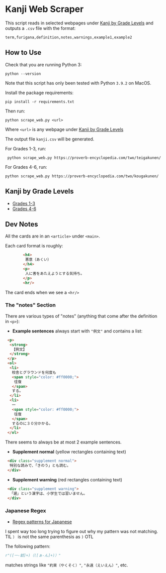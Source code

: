 # Kanji Web Scraper

This script reads in selected webpages under [Kanji by Grade Levels](#kanji-by-grade-levels) and outputs a `.csv` file with the format:

```csv
term,furigana,definition,notes,warnings,example1,example2
```

## How to Use

Check that you are running Python 3:
```commandline
python --version
```

Note that this script has only been tested with Python `3.9.2` on MacOS.

Install the package requirements:
```commandline
pip install -r requirements.txt
```

Then run:
```commandline
python scrape_web.py <url>
```

Where `<url>` is any webpage under [Kanji by Grade Levels](#kanji-by-grade-levels)

The output file `kanji.csv` will be generated.

For Grades 1-3, run:
```commandline
 python scrape_web.py https://proverb-encyclopedia.com/two/teigakunen/
```

For Grades 4-6, run:
```commandline
python scrape_web.py https://proverb-encyclopedia.com/two/kougakunen/
```

## Kanji by Grade Levels

* [Grades 1-3](https://proverb-encyclopedia.com/two/teigakunen/)
* [Grades 4-6](https://proverb-encyclopedia.com/two/kougakunen/)

## Dev Notes
All the cards are in an `<article>` under `<main>`.

Each card format is roughly:
```html
        <h4>
         悪意（あくい）
        </h4>
        <p>
         人に害をあたえようとする気持ち。
        </p>
        <hr/>
```

The card ends when we see a `<hr/>`

### The "notes" Section

There are various types of "notes" (anything that come after the definition in `<p>`):

* **Example sentences** always start with `"例文"` and contains a list:
```html
 <p>
  <strong>
   【例文】
  </strong>
 </p>
 <ol>
  <li>
   校舎とグラウンドを何度も
   <span style="color: #ff0000;">
    往復
   </span>
   する。
  </li>
  <li>
   一
   <span style="color: #ff0000;">
    往復
   </span>
   するのに３０分かかる。
  </li>
 </ol>
```
There seems to always be at most 2 example sentences.

* **Supplement normal** (yellow rectangles containing text)
```html
 <div class="supplement normal">
  特別な読みで、「きのう」とも読む。
 </div>
```

* **Supplement warning** (red rectangles containing text)

```html
 <div class="supplement warning">
  「遅」という漢字は、小学生では習いません。
 </div>
```

### Japanese Regex
* [Regex patterns for Japanese](https://gist.github.com/terrancesnyder/1345094)

I spent way too long trying to figure out why my pattern was not matching. TIL `）` is not the same parenthesis as `)` OTL

The following pattern:
```python
r"([一-龯]+)（([ぁ-ん]+)）"
```

matches strings like `"約束（やくそく）"`, `"永遠（えいえん）"`, etc.
